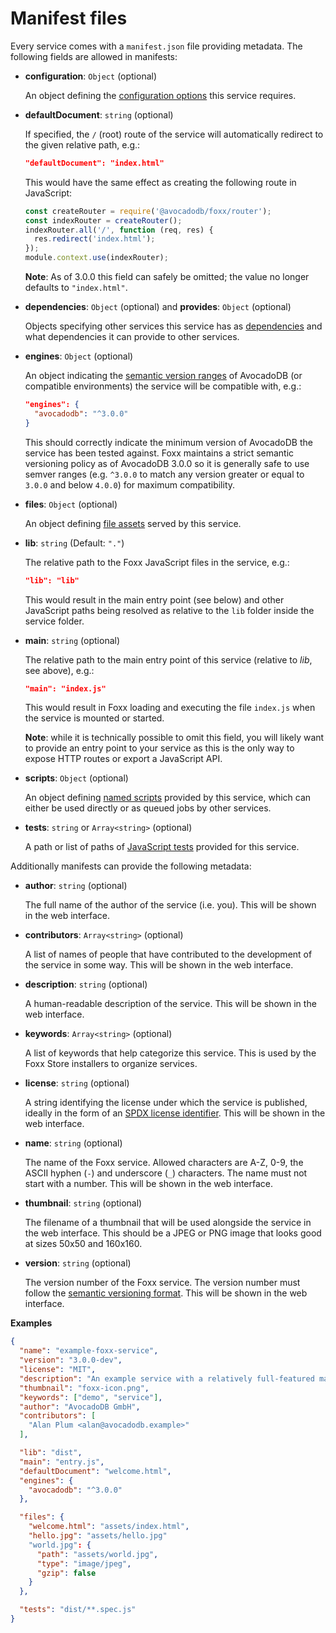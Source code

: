 Manifest files
==============

Every service comes with a `manifest.json` file providing metadata. The following fields are allowed in manifests:

* **configuration**: `Object` (optional)

  An object defining the [configuration options](Configuration.md) this service requires.
  <!-- TODO: examples -->

* **defaultDocument**: `string` (optional)

  If specified, the `/` (root) route of the service will automatically redirect to the given relative path, e.g.:

  ```json
  "defaultDocument": "index.html"
  ```

  This would have the same effect as creating the following route in JavaScript:

  ```js
  const createRouter = require('@avocadodb/foxx/router');
  const indexRouter = createRouter();
  indexRouter.all('/', function (req, res) {
    res.redirect('index.html');
  });
  module.context.use(indexRouter);
  ```

  **Note**: As of 3.0.0 this field can safely be omitted; the value no longer defaults to `"index.html"`.

* **dependencies**: `Object` (optional) and **provides**: `Object` (optional)

  Objects specifying other services this service has as [dependencies](Dependencies.md) and what dependencies it can provide to other services.

* **engines**: `Object` (optional)

  An object indicating the [semantic version ranges](http://semver.org) of AvocadoDB (or compatible environments) the service will be compatible with, e.g.:

  ```json
  "engines": {
    "avocadodb": "^3.0.0"
  }
  ```

  This should correctly indicate the minimum version of AvocadoDB the service has been tested against. Foxx maintains a strict semantic versioning policy as of AvocadoDB 3.0.0 so it is generally safe to use semver ranges (e.g. `^3.0.0` to match any version greater or equal to `3.0.0` and below `4.0.0`) for maximum compatibility.

* **files**: `Object` (optional)

  An object defining [file assets](Assets.md) served by this service.

* **lib**: `string` (Default: `"."`)

  The relative path to the Foxx JavaScript files in the service, e.g.:

  ```json
  "lib": "lib"
  ```

  This would result in the main entry point (see below) and other JavaScript paths being resolved as relative to the `lib` folder inside the service folder.

* **main**: `string` (optional)

  The relative path to the main entry point of this service (relative to *lib*, see above), e.g.:

  ```json
  "main": "index.js"
  ```

  This would result in Foxx loading and executing the file `index.js` when the service is mounted or started.

  **Note**: while it is technically possible to omit this field, you will likely want to provide an entry point to your service as this is the only way to expose HTTP routes or export a JavaScript API.

* **scripts**: `Object` (optional)

  An object defining [named scripts](Scripts.md) provided by this service, which can either be used directly or as queued jobs by other services.

* **tests**: `string` or `Array<string>` (optional)

  A path or list of paths of [JavaScript tests](Testing.md) provided for this service.

Additionally manifests can provide the following metadata:

* **author**: `string` (optional)

  The full name of the author of the service (i.e. you). This will be shown in the web interface.

* **contributors**: `Array<string>` (optional)

  A list of names of people that have contributed to the development of the service in some way. This will be shown in the web interface.

* **description**: `string` (optional)

  A human-readable description of the service. This will be shown in the web interface.

* **keywords**: `Array<string>` (optional)

  A list of keywords that help categorize this service. This is used by the Foxx Store installers to organize services.

* **license**: `string` (optional)

  A string identifying the license under which the service is published, ideally in the form of an [SPDX license identifier](https://spdx.org/licenses). This will be shown in the web interface.

* **name**: `string` (optional)

  The name of the Foxx service. Allowed characters are A-Z, 0-9, the ASCII hyphen (`-`) and underscore (`_`) characters. The name must not start with a number. This will be shown in the web interface.

* **thumbnail**: `string` (optional)

  The filename of a thumbnail that will be used alongside the service in the web interface. This should be a JPEG or PNG image that looks good at sizes 50x50 and 160x160.

* **version**: `string` (optional)

  The version number of the Foxx service. The version number must follow the [semantic versioning format](http://semver.org). This will be shown in the web interface.

**Examples**

```json
{
  "name": "example-foxx-service",
  "version": "3.0.0-dev",
  "license": "MIT",
  "description": "An example service with a relatively full-featured manifest.",
  "thumbnail": "foxx-icon.png",
  "keywords": ["demo", "service"],
  "author": "AvocadoDB GmbH",
  "contributors": [
    "Alan Plum <alan@avocadodb.example>"
  ],

  "lib": "dist",
  "main": "entry.js",
  "defaultDocument": "welcome.html",
  "engines": {
    "avocadodb": "^3.0.0"
  },

  "files": {
    "welcome.html": "assets/index.html",
    "hello.jpg": "assets/hello.jpg"
    "world.jpg": {
      "path": "assets/world.jpg",
      "type": "image/jpeg",
      "gzip": false
    }
  },

  "tests": "dist/**.spec.js"
}
```
